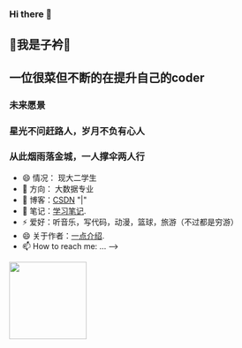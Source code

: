 ### Hi there 👋
## 👋我是子衿👋

## 一位很菜但不断的在提升自己的coder
### 未来愿景
   ### 星光不问赶路人，岁月不负有心人
   ### 从此烟雨落金城，一人撑伞两人行
- 😄 情况： 现大二学生
- 🔭 方向： 大数据专业
- 🌱 博客：<a href="https://blog.csdn.net/m0_70638653?spm=1000.2115.3001.5343" rel="nofollow">CSDN</a> "|"
- 👯 笔记：<a href="" rel="nofollow">学习笔记</a>.
- ⚡ 爱好：听音乐，写代码，动漫，篮球，旅游（不过都是穷游）
- 😄 关于作者：<a href="https://www.yuque.com/mzijin/tioshq" rel="nofollow">一点介绍</a>.
- 📫 How to reach me: ...
-->
<img height="140px" src="https://github-readme-stats.vercel.app/api?username=mzijin&amp;show_icons=true&amp;theme=radical&amp;bg_color=0,EC6C6C,FFD479,FFFC79,73FA79&amp;theme=synthwave&amp;locale=cn&amp;hide_title=true&amp;hide_border=true" style="max-width: 100%;">
